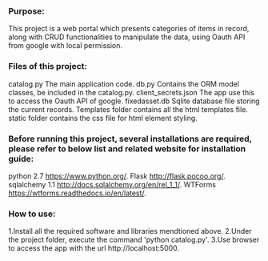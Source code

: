### Purpose:
This project is a web portal which presents categories of items in record, along with CRUD functionalities to manipulate the data, using Oauth API from google with local permission.


### Files of this project:
catalog.py		The main application code.
db.py			Contains the ORM model classes, be included in the catalog.py.
client_secrets.json	The app use this to access the Oauth API of google.
fixedasset.db		Sqlite database file storing the current records.
Templates folder	contains all the html templates file.
static folder		contains the css file for html element styling.


### Before running this project, several installations are required, please refer to below list and related website for installation guide:
python 2.7	https://www.python.org/.
Flask		http://flask.pocoo.org/.
sqlalchemy 1.1	http://docs.sqlalchemy.org/en/rel_1_1/.
WTForms		https://wtforms.readthedocs.io/en/latest/.


### How to use:

1.Install all the required software and libraries mendtioned above.
2.Under the project folder, execute the command 'python catalog.py'.
3.Use browser to access the app with the url http://localhost:5000.
